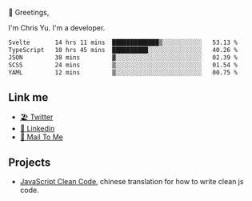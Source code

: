 👋 Greetings, 

I'm Chris Yu. I'm a developer. 


<!--START_SECTION:waka-->

```txt
Svelte       14 hrs 11 mins  █████████████▒░░░░░░░░░░░   53.13 %
TypeScript   10 hrs 45 mins  ██████████░░░░░░░░░░░░░░░   40.26 %
JSON         38 mins         ▓░░░░░░░░░░░░░░░░░░░░░░░░   02.39 %
SCSS         24 mins         ▒░░░░░░░░░░░░░░░░░░░░░░░░   01.54 %
YAML         12 mins         ▒░░░░░░░░░░░░░░░░░░░░░░░░   00.75 %
```

<!--END_SECTION:waka-->

## Link me

- [🏖️ Twitter](https://twitter.com/yuetong3yu)
- [🧳 Linkedin](https://www.linkedin.com/in/yuetong3yu)
- [📧 Mail To Me](mailto:yuetong3yu@gmail.com)


## Projects 

- [JavaScript Clean Code](https://js-clean-code-cn.vercel.app/), chinese translation for how to write clean js code.

